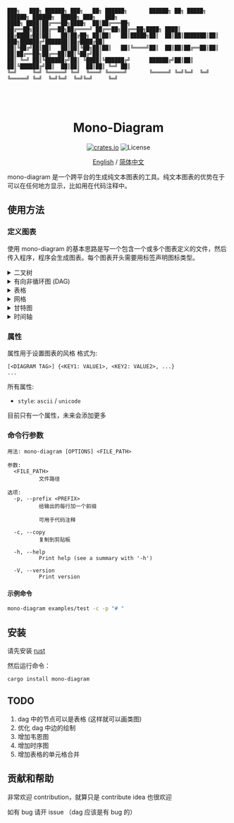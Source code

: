 <!-- README-zh-CN.md -->


```
███╗   ███╗ ██████╗ ███╗   ██╗ ██████╗       ██████╗ ██╗ █████╗  ██████╗ ██████╗  █████╗ ███╗   ███╗
████╗ ████║██╔═══██╗████╗  ██║██╔═══██╗      ██╔══██╗██║██╔══██╗██╔════╝ ██╔══██╗██╔══██╗████╗ ████║
██╔████╔██║██║   ██║██╔██╗ ██║██║   ██║█████╗██║  ██║██║███████║██║  ███╗██████╔╝███████║██╔████╔██║
██║╚██╔╝██║██║   ██║██║╚██╗██║██║   ██║╚════╝██║  ██║██║██╔══██║██║   ██║██╔══██╗██╔══██║██║╚██╔╝██║
██║ ╚═╝ ██║╚██████╔╝██║ ╚████║╚██████╔╝      ██████╔╝██║██║  ██║╚██████╔╝██║  ██║██║  ██║██║ ╚═╝ ██║
╚═╝     ╚═╝ ╚═════╝ ╚═╝  ╚═══╝ ╚═════╝       ╚═════╝ ╚═╝╚═╝  ╚═╝ ╚═════╝ ╚═╝  ╚═╝╚═╝  ╚═╝╚═╝     ╚═╝
                                                                                    
```
<h1 align="center">
<br>
Mono-Diagram
<br>
</h1>

<p align="center">
<a href="https://crates.io/crates/mono-diagram"><img alt="crates.io" src="https://img.shields.io/crates/v/mono-diagram.svg"></a>
<a><img alt="License" src="https://img.shields.io/badge/License-MIT-blue.svg"></a>
</p>

<div align="center">

[English](./README.md) / [简体中文](./README-zh-CN.md) 

</div>

mono-diagram 是一个跨平台的生成纯文本图表的工具。纯文本图表的优势在于可以在任何地方显示，比如用在代码注释中。

## 使用方法

### 定义图表

使用 mono-diagram 的基本思路是写一个包含一个或多个图表定义的文件，然后传入程序，程序会生成图表。每个图表开头需要用标签声明图标类型。

<details>
<summary> 二叉树 </summary>

标签: `[binary_tree]`

输入: 

```
[binary_tree] {style: ascii}  // 声明标签
a->b,c          // 节点a有左子树b和右子树c
b->d,f          // 节点名字类似于变量名
f->fa,fb
c->k,m
k->e,           // k只有左子树
m->,x

a:2             // 给每个节点名赋值
b:0.42
c:9.5
f:-3
k:abc
m:2             // 不同的节点可以有相同的值
d:001
fa:451
fb:8.90
x:1.2
```

花括号中的键值对用于设置图表属性，此处将`style`设置为`ascii`， 你也可以设置为`unicode`。如果不设置，将会使用默认值。

输出 (ascii):

```
            ___2___
        ___/       \___
     0.42             9.5
    _/   \_         _/   \_
  001     -3      abc      2
          / \     /         \
        451 8.90  e          1.2
```

输出 (unicode):

```
               2
       ┌───────┴───────┐
     0.42             9.5
   ┌───┴───┐       ┌───┴───┐
  001     -3      abc      2
         ┌─┴─┐   ┌─┘       └─┐
        451 8.9  e          1.2
```

*注: 二叉树最底层节点只能最多容纳三个字符，对于更复杂的节点值建议使用有向非循环图*

</details>

<details>
<summary> 有向非循环图 (DAG) </summary>

标签: `[dag]`

输入:

```
[dag]
a->b    // 节点名->节点名 代表一条边
a->c    // 有向非循环图不能含有循环
b->d
c->f
c->g
a->f
d->da
d->db
g->gg
a->gg


a:Home Page     // 赋值
b:Main Section 1
c:Main Section 2
d:Subsection 1
f:Subsection 2
g:Subsection 3
da:Sub-sub
db:Sub-sub
gg:#page#
```

输出 (只有unicode版本): 

```
 ┌───────────────────────────────────────────────────┐
 │ Home Page                                         │
 └┬─────────────────┬──┬────────────────────────────┬┘
 ┌V───────────────┐ │ ┌V───────────────┐            │
 │ Main Section 1 │ │ │ Main Section 2 │            │
 └┬───────────────┘ │ └┬────────────┬──┘            │
 ┌V─────────────┐ ┌─V──V─────────┐ ┌V─────────────┐ │
 │ Subsection 1 │ │ Subsection 2 │ │ Subsection 3 │ │
 └┬───────────┬─┘ └──────────────┘ └┬─────────────┘ │
 ┌V────────┐ ┌V────────┐ ┌──────────V───────────────V┐
 │ Sub-sub │ │ Sub-sub │ │ #page#                    │
 └─────────┘ └─────────┘ └───────────────────────────┘

```

*注：此生成不稳定，每次生成可能会得到不同的图*

</details>

</details>

<details>
<summary> 表格 </summary>

标签: `[table]`

输入:

```
[table]     // 每列用 '|' 分隔，每行用换行分隔
Base Class Member|Public Inheritance|Protected Inheritance|Private Inheritance
Public|Public|Protected|Private
Protected|Protected|Protected|Private
Private|Hidden|Hidden|Hidden
```

输出 (ascii): 

```
+-------------------+--------------------+-----------------------+---------------------+
| Base Class Member | Public Inheritance | Protected Inheritance | Private Inheritance |
+-------------------+--------------------+-----------------------+---------------------+
| Public            | Public             | Protected             | Private             |
+-------------------+--------------------+-----------------------+---------------------+
| Protected         | Protected          | Protected             | Private             |
+-------------------+--------------------+-----------------------+---------------------+
| Private           | Hidden             | Hidden                | Hidden              |
+-------------------+--------------------+-----------------------+---------------------+
```

输出 (unicode): 

```
┌───────────────────┬────────────────────┬───────────────────────┬─────────────────────┐
│ Base Class Member │ Public Inheritance │ Protected Inheritance │ Private Inheritance │
├───────────────────┼────────────────────┼───────────────────────┼─────────────────────┤
│ Public            │ Public             │ Protected             │ Private             │
├───────────────────┼────────────────────┼───────────────────────┼─────────────────────┤
│ Protected         │ Protected          │ Protected             │ Private             │
├───────────────────┼────────────────────┼───────────────────────┼─────────────────────┤
│ Private           │ Hidden             │ Hidden                │ Hidden              │
└───────────────────┴────────────────────┴───────────────────────┴─────────────────────┘
```

</details>

</details>

<details>
<summary> 网格 </summary>

标签: `[grid]`

输入:

```
[grid]

width: 10       // 10列
height: 7       // 7行

1,1:a 
6,2:l               // 第六列第二行的节点值为 'l'
3,3:j
10,5:m
2,7:k
```

输出 (ascii): 

```
+---+---+---+---+---+---+---+---+---+---+
| a |   |   |   |   |   |   |   |   |   |
+---+---+---+---+---+---+---+---+---+---+
|   |   |   |   |   | l |   |   |   |   |
+---+---+---+---+---+---+---+---+---+---+
|   |   | j |   |   |   |   |   |   |   |
+---+---+---+---+---+---+---+---+---+---+
|   |   |   |   |   |   |   |   |   |   |
+---+---+---+---+---+---+---+---+---+---+
|   |   |   |   |   |   |   |   |   | m |
+---+---+---+---+---+---+---+---+---+---+
|   |   |   |   |   |   |   |   |   |   |
+---+---+---+---+---+---+---+---+---+---+
|   | k |   |   |   |   |   |   |   |   |
+---+---+---+---+---+---+---+---+---+---+
```

输出 (unicode): 

```
┌───┬───┬───┬───┬───┬───┬───┬───┬───┬───┐
│ a │   │   │   │   │   │   │   │   │   │
├───┼───┼───┼───┼───┼───┼───┼───┼───┼───┤
│   │   │   │   │   │ l │   │   │   │   │
├───┼───┼───┼───┼───┼───┼───┼───┼───┼───┤
│   │   │ j │   │   │   │   │   │   │   │
├───┼───┼───┼───┼───┼───┼───┼───┼───┼───┤
│   │   │   │   │   │   │   │   │   │   │
├───┼───┼───┼───┼───┼───┼───┼───┼───┼───┤
│   │   │   │   │   │   │   │   │   │ m │
├───┼───┼───┼───┼───┼───┼───┼───┼───┼───┤
│   │   │   │   │   │   │   │   │   │   │
├───┼───┼───┼───┼───┼───┼───┼───┼───┼───┤
│   │ k │   │   │   │   │   │   │   │   │
└───┴───┴───┴───┴───┴───┴───┴───┴───┴───┘
```

</details>

<details>
<summary> 甘特图 </summary>

Tag: `[gantt]`

输入:

```
[gantt] {style: unicode}

timeline: Week 1|Week 2|Week 3|Week 4|Week 5    // 时间轴

task 1|   0 ~ 0.6      // 每个task的起止时间
task 2| 0.9 ~ 2.3      // task 2 开始于第0.9周，结束于第2.3周
task 3| 2.0 ~ 2.8
task 4| 2.8 ~ 3.5
task 5| 3.5 ~ 5.0
```

输出 (ascii): 

```
        |  Week 1  |  Week 2  |  Week 3  |  Week 4  |  Week 5
--------+----------+----------+----------+----------+-----------
 task 1 |<=====>   .          .          .          .
 task 2 |         <===============>      .          .
 task 3 |          .          .<=======> .          .
 task 4 |          .          .        <=======>    .
 task 5 |          .          .          .     <================>
        |
```

输出 (unicode): 

```
           Week 1     Week 2     Week 3     Week 4     Week 5
────────────────────────────────────────────────────────────────
 task 1 │[━━━━━]   ·          ·          ·          ·
 task 2 │         [━━━━━━━━━━━━━━━]      ·          ·
 task 3 │          ·          ·[━━━━━━━] ·          ·
 task 4 │          ·          ·        [━━━━━━━]    ·
 task 5 │          ·          ·          ·     [━━━━━━━━━━━━━━━━]
        │
```

</details>

<details>
<summary> 时间轴 </summary>

Tag: `[timeline]`

输入:

```
[timeline] {style: unicode}

2022.06|Some things happened in 2022        // 格式为 <TIME>|<EVENT>
2023|                                       // event可以为空
2024.11|Some things that is happening now
2030.01|Some things that will happen in the future
```

输出 (ascii): 

```
    |
    |
    |
----v----
 2022.06  >--- Some things happened in 2022
----v----
    |
 ---v---
   2023
 ---v---
    |
----v----
 2024.11  >--- Some things that is happening now
----v----
    |
----v----
 2030.01  >--- Some things that will happen in the future
----v----
    |
    |
    |
    V
```

输出 (unicode): 

```
    ║
    ║
    ║
    ╨
 2022.06  ┄┄┄┄ Some things happened in 2022
    ╥
    ║
    ╨
   2023
    ╥
    ║
    ╨
 2024.11  ┄┄┄┄ Some things that is happening now
    ╥
    ║
    ╨
 2030.01  ┄┄┄┄ Some things that will happen in the future
    ╥
    ║
    ║
    ║
    ▼
```

</details>

### 属性

属性用于设置图表的风格
格式为: 

```
[<DIAGRAM TAG>] {<KEY1: VALUE1>, <KEY2: VALUE2>, ...}
...
```
所有属性:
 - `style`: `ascii` / `unicode`

目前只有一个属性，未来会添加更多

### 命令行参数

```
用法: mono-diagram [OPTIONS] <FILE_PATH>

参数:
  <FILE_PATH>
          文件路径

选项:
  -p, --prefix <PREFIX>
          给输出的每行加一个前缀

          可用于代码注释

  -c, --copy
          复制到剪贴板

  -h, --help
          Print help (see a summary with '-h')

  -V, --version
          Print version
```

#### 示例命令 

```bash
mono-diagram examples/test -c -p "# " 
```

## 安装

请先安装 [rust](https://www.rust-lang.org/tools/install) 

然后运行命令：

~~~bash
cargo install mono-diagram
~~~

## TODO

1. dag 中的节点可以是表格 (这样就可以画类图)
2. 优化 dag 中边的绘制
3. 增加韦恩图
4. 增加时序图
5. 增加表格的单元格合并

## 贡献和帮助

非常欢迎 contribution，就算只是 contribute idea 也很欢迎

如有 bug 请开 issue （dag 应该是有 bug 的）

